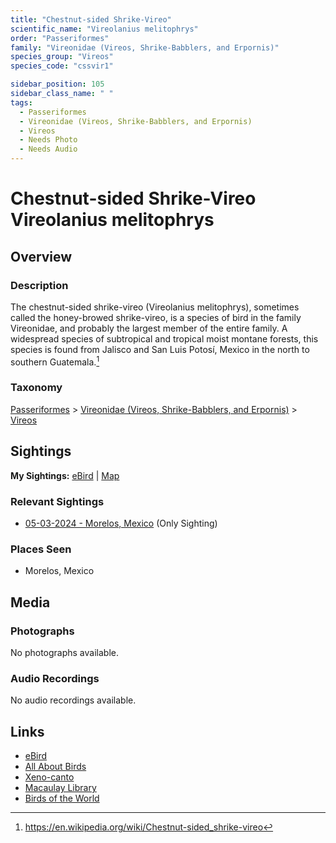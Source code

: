 ```yaml
---
title: "Chestnut-sided Shrike-Vireo"
scientific_name: "Vireolanius melitophrys"
order: "Passeriformes"
family: "Vireonidae (Vireos, Shrike-Babblers, and Erpornis)"
species_group: "Vireos"
species_code: "cssvir1"

sidebar_position: 105
sidebar_class_name: " "
tags: 
  - Passeriformes
  - Vireonidae (Vireos, Shrike-Babblers, and Erpornis)
  - Vireos
  - Needs Photo
  - Needs Audio
---
```


# Chestnut-sided Shrike-Vireo <span className='sci_name'>Vireolanius melitophrys</span>

## Overview

### Description
The chestnut-sided shrike-vireo (Vireolanius melitophrys), sometimes called the honey-browed shrike-vireo, is a species of bird in the family Vireonidae, and probably the largest member of the entire family. A widespread species of subtropical and tropical moist montane forests, this species is found from Jalisco and San Luis Potosí, Mexico in the north to southern Guatemala.[^1]

[^1]: https://en.wikipedia.org/wiki/Chestnut-sided_shrike-vireo

### Taxonomy
[Passeriformes](/tags/passeriformes) > [Vireonidae (Vireos, Shrike-Babblers, and Erpornis)](/tags/vireonidae-vireos-shrike-babblers-and-erpornis) > [Vireos](/tags/vireos)


## Sightings

**My Sightings:** [eBird](https://ebird.org/lifelist?r=world&time=life&spp=cssvir1) | [Map](/map?species_code=cssvir1)

### Relevant Sightings

* [05-03-2024 - Morelos, Mexico](https://ebird.org/checklist/S171768259) (Only Sighting)

### Places Seen

* Morelos, Mexico



## Media
### Photographs
No photographs available.

### Audio Recordings
No audio recordings available.

## Links
* [eBird](https://ebird.org/species/cssvir1) 
* [All About Birds](https://www.allaboutbirds.org/guide/cssvir1) 
* [Xeno-canto](https://www.xeno-canto.org/species/vireolanius-melitophrys) 
* [Macaulay Library](https://search.macaulaylibrary.org/catalog?taxonCode=cssvir1&sort=rating_rank_desc)
* [Birds of the World](https://birdsoftheworld.org/bow/species/cssvir1)
